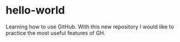 # hello-world
Learning how to use GitHub.
With this new repository I would like to practice the most useful features of GH.
